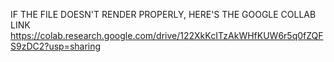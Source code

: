 IF THE FILE DOESN'T RENDER PROPERLY, HERE'S THE GOOGLE COLLAB LINK
https://colab.research.google.com/drive/122XkKcITzAkWHfKUW6r5q0fZQFS9zDC2?usp=sharing
